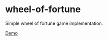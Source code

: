 # wheel-of-fortune
Simple wheel of fortune game implementation.

[Demo](https://adriansokolowski.github.io/WheelOfFortune/)
